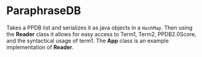 # ParaphraseDB

Takes a PPDB list and serializes it as java objects in a `HashMap`. Then using the **Reader** class it allows for easy access to Term1, Term2, PPDB2.0Score, and the syntactical usage of term1. The **App** class is an example implementation of **Reader**.

